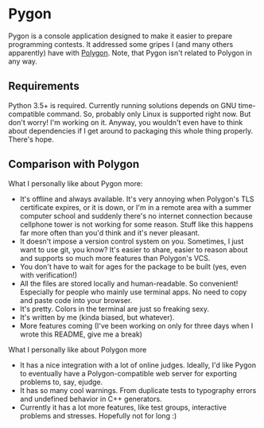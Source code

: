 # Pygon

Pygon is a console application designed to make it easier to prepare
programming contests. It addressed some gripes I (and many others apparently) have with
[Polygon](https://polygon.codeforces.com). Note, that Pygon isn't related to Polygon in any way.

## Requirements

Python 3.5+ is required. Currently running solutions depends on GNU time-compatible command.
So, probably only Linux is supported right now. But don't worry! I'm working on it.
Anyway, you wouldn't even have to think about dependencies if I get around to packaging this whole
thing properly. There's hope.

## Comparison with Polygon

What I personally like about Pygon more:

 - It's offline and always available.
   It's very annoying when Polygon's TLS certificate expires, or it is down,
   or I'm in a remote area with a summer computer school and suddenly there's
   no internet connection because cellphone tower is not working for some reason.
   Stuff like this happens far more often than you'd think and it's never pleasant.
 - It doesn't impose a version control system on you.
   Sometimes, I just want to use git, you know? It's easier to share,
   easier to reason about and supports so much more features than Polygon's VCS.
 - You don't have to wait for ages for the package to be built (yes, even with verification!)
 - All the files are stored locally and human-readable.
   So convenient! Especially for people who mainly use terminal apps.
   No need to copy and paste code into your browser.
 - It's pretty. Colors in the terminal are just so freaking sexy.
 - It's written by me (kinda biased, but whatever).
 - More features coming (I've been working on only for three days when I wrote this README, give me a break)

What I personally like about Polygon more

 - It has a nice integration with a lot of online judges.
   Ideally, I'd like Pygon to eventually have a Polygon-compatible web server for exporting problems
   to, say, ejudge.
 - It has so many cool warnings. From duplicate tests to typography errors and undefined
   behavior in C++ generators.
 - Currently it has a lot more features, like test groups, interactive problems and stresses.
   Hopefully not for long :)
